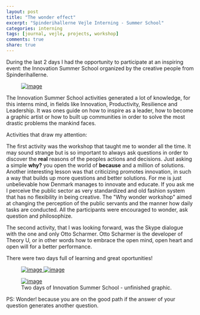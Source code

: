 ```yaml
---
layout: post
title: "The wonder effect"
excerpt: "Spinderihallerne Vejle Interning - Summer School"
categories: interning
tags: [journal, vejle, projects, workshop]
comments: true
share: true
---
```


During the last 2 days I had the opportunity to participate at an inspiring event: the Innovation Summer School organized by the creative people from Spinderihallerne.

<figure>
	<a href="{{site.url}}/images/interning/28-08-2015/IMG_1284.JPG"><img src="{{site.url}}/images/interning/28-08-2015/IMG_1284.JPG" alt="image"></a>
</figure>

The Innovation  Summer School activities generated a lot of knowledge, for this interns mind, in fields like Innovation, Productivity, Resilience and Leadership. It was ones guide on how to inspire as a leader, how to become a graphic artist or how to built up communities in order to solve the most drastic problems the mankind faces.

Activities that draw my attention:

The first activity was the workshop that taught me to wonder all the time. It may sound strange but is so important to always ask questions in order to discover the __real__ reasons of the peoples actions and decisions. Just asking a simple **why?** you open the world of **because** and a million of solutions. Another interesting lesson was that criticizing promotes innovation, in such a way that builds up more questions and better solutions. For me is just unbelievable how Denmark manages to innovate and educate. If you ask me  I perceive the public sector as very standardized and old fashion system that has no flexibility in being creative. The "Why wonder workshop" aimed at changing the perception of the public servants and the manner how daily tasks are conducted. All the participants were encouraged to wonder, ask question and philosophize.

The second activity, that I was looking forward, was the Skype dialogue with the one and only Otto Scharmer. Otto Scharmer is the developer of Theory U, or in other words how to embrace the open mind, open heart and open will for a better performance.

There were two days full of learning and great oportunities!

<figure class="half">
  <a href="{{site.url}}/images/interning/28-08-2015/IMG_1285.JPG">
    <img src="{{site.url}}/images/interning/28-08-2015/IMG_1285.JPG" alt="image">  
  </a>
  <a href="{{site.url}}/images/interning/28-08-2015/IMG_1286.JPG">
    <img src="{{site.url}}/images/interning/28-08-2015/IMG_1286.JPG" alt="image">  
  </a>
</figure>

<figure>
	<a href="{{site.url}}/images/interning/28-08-2015/IMG_1303.JPG"><img src="{{site.url}}/images/interning/28-08-2015/IMG_1303.JPG" alt="image"></a>
	<figcaption>Two days of Innovation Summer School - unfinished graphic.</figcaption>
</figure>

PS: Wonder! because you are on the good path if the answer of your question generates another question.
